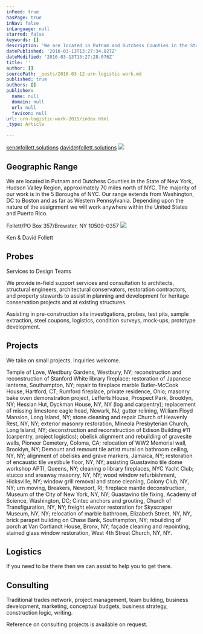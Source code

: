 ```yaml
---
inFeed: true
hasPage: true
inNav: false
inLanguage: null
starred: false
keywords: []
description: 'We are located in Putnam and Dutchess Counties in the State of New York, Hudson Valley Region, approximately 70 miles north of NYC. The majority of our work is in the 5 Boroughs of NYC. Our range extends from Washington, DC to Boston and as far as Western Pennsylvania. Depending upon the nature of the assignment we will work anywhere within the United States and Puerto Rico.'
datePublished: '2016-03-13T13:27:34.027Z'
dateModified: '2016-03-13T13:27:28.076Z'
title: ''
author: []
sourcePath: _posts/2016-03-12-urn-logistic-work.md
published: true
authors: []
publisher:
  name: null
  domain: null
  url: null
  favicon: null
url: urn-logistic-work-2015/index.html
_type: Article

---
```

ken@follett.solutions    david@follett.solutions
![](https://the-grid-user-content.s3-us-west-2.amazonaws.com/5adf5743-6a92-4179-b6c3-30cfd2b5d63b.jpg)

## Geographic Range

We are located in Putnam and Dutchess Counties in the State of New York, Hudson Valley Region, approximately 70 miles north of NYC. The majority of our work is in the 5 Boroughs of NYC. Our range extends from Washington, DC to Boston and as far as Western Pennsylvania. Depending upon the nature of the assignment we will work anywhere within the United States and Puerto Rico.

Follett/PO Box 357/Brewster, NY 10509-0357
![](https://the-grid-user-content.s3-us-west-2.amazonaws.com/e288d5b4-f2c1-420b-88e3-e68a364f6b22.jpg)

Ken & David Follett

## Probes

Services to Design Teams

We provide in-field support services and consultation to architects, structural engineers, architectural conservators, restoration contractors, and property stewards to assist in planning and development for heritage conservation projects and at existing structures.

Assisting in pre-construction site investigations, probes, test pits, sample extraction, steel coupons, logistics, condition surveys, mock-ups, prototype development.

## Projects

We take on small projects. Inquiries welcome.

Temple of Love, Westbury Gardens, Westbury, NY; reconstruction and reconstruction of Stanford White library fireplace; restoration of Japanese lanterns, Southampton, NY; repair to fireplace marble Butler-McCook House, Hartford, CT; Rumford fireplace, private residence, Ohio; masonry bake oven demonstration project, Lefferts House, Prospect Park, Brooklyn, NY; Hessian Hut, Dyckman House, NY, NY (log and carpentry); replacement of missing limestone eagle head, Newark, NJ; gutter relining, William Floyd Mansion, Long Island, NY; stone cleaning and repair Church of Heavenly Rest, NY, NY; exterior masonry restoration, Mineola Presbyterian Church, Long Island, NY; deconstruction and reconstruction of Edison Building \#11 (carpentry, project logistics); obelisk alignment and rebuilding of gravesite walls, Pioneer Cemetery, Coloma, CA; relocation of WW2 Memorial wall, Brooklyn, NY; Demount and remount tile artist mural on bathroom ceiling, NY, NY; alignment of obelisks and grave markers, Jamaica, NY; restoration of encaustic tile vestibule floor, NY, NY; assisting Guastavino tile dome workshop APTI, Queens, NY; cleaning o library fireplaces, NYC Yacht Club; stucco and areaway masonry, NY, NY; wood window refurbishment, Hicksville, NY; window grill removal and stone cleaning, Colony Club, NY, NY; urn moving, Breakers, Newport, RI; fireplace mantle deconstruction, Museum of the City of New York, NY, NY; Guastavino tile fixing, Academy of Science, Washington, DC; Cintec anchors and grouting, Church of Transfiguration, NY, NY; freight elevator restoration for Skyscraper Museum, NY, NY; relocation of marble bathroom, Elizabeth Street, NY, NY, brick parapet building on Chase Bank, Southampton, NY; rebuilding of porch at Van Cortlandt House, Bronx, NY; façade cleaning and repointing, stained glass window restoration, West 4th Street Church, NY, NY.

## Logistics

If you need to be there then we can assist to help you to get there.

## Consulting

Traditional trades network, project management, team building, business development, marketing, conceptual budgets, business strategy, construction logic, writing.

Reference on consulting projects is available on request.
